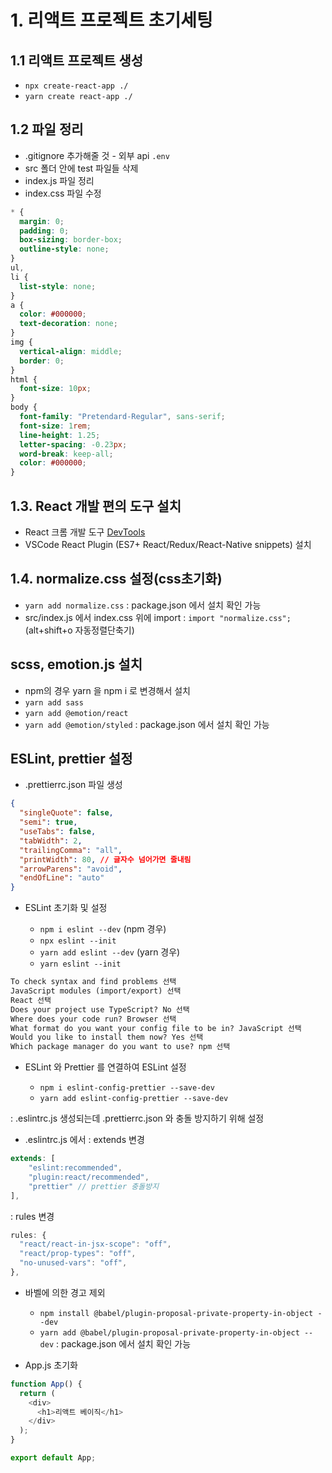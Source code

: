 # 1. 리액트 프로젝트 초기세팅

## 1.1 리액트 프로젝트 생성

- `npx create-react-app ./`
- `yarn create react-app ./`

## 1.2 파일 정리

- .gitignore 추가해줄 것 - 외부 api
  `.env`
- src 폴더 안에 test 파일들 삭제
- index.js 파일 정리
- index.css 파일 수정

```css
* {
  margin: 0;
  padding: 0;
  box-sizing: border-box;
  outline-style: none;
}
ul,
li {
  list-style: none;
}
a {
  color: #000000;
  text-decoration: none;
}
img {
  vertical-align: middle;
  border: 0;
}
html {
  font-size: 10px;
}
body {
  font-family: "Pretendard-Regular", sans-serif;
  font-size: 1rem;
  line-height: 1.25;
  letter-spacing: -0.23px;
  word-break: keep-all;
  color: #000000;
}
```

## 1.3. React 개발 편의 도구 설치

- React 크롬 개발 도구 [DevTools](https://chromewebstore.google.com/detail/react-developer-tools/fmkadmapgofadopljbjfkapdkoienihi?hl=ko)
- VSCode React Plugin (ES7+ React/Redux/React-Native snippets) 설치

## 1.4. normalize.css 설정(css초기화)

- `yarn add normalize.css`
  : package.json 에서 설치 확인 가능
- src/index.js 에서 index.css 위에 import
  : `import "normalize.css";` (alt+shift+o 자동정렬단축기)

## scss, emotion.js 설치

- npm의 경우 yarn 을 npm i 로 변경해서 설치
- `yarn add sass`
- `yarn add @emotion/react`
- `yarn add @emotion/styled`
  : package.json 에서 설치 확인 가능

## ESLint, prettier 설정

- .prettierrc.json 파일 생성

```json
{
  "singleQuote": false,
  "semi": true,
  "useTabs": false,
  "tabWidth": 2,
  "trailingComma": "all",
  "printWidth": 80, // 글자수 넘어가면 줄내림
  "arrowParens": "avoid",
  "endOfLine": "auto"
}
```

- ESLint 초기화 및 설정

  - `npm i eslint --dev` (npm 경우)
  - `npx eslint --init`
  - `yarn add eslint --dev` (yarn 경우)
  - `yarn eslint --init`

```txt
To check syntax and find problems 선택
JavaScript modules (import/export) 선택
React 선택
Does your project use TypeScript? No 선택
Where does your code run? Browser 선택
What format do you want your config file to be in? JavaScript 선택
Would you like to install them now? Yes 선택
Which package manager do you want to use? npm 선택
```

- ESLint 와 Prettier 를 연결하여 ESLint 설정

  - `npm i eslint-config-prettier --save-dev`
  - `yarn add eslint-config-prettier --save-dev`

: .eslintrc.js 생성되는데 .prettierrc.json 와 충돌 방지하기 위해 설정

- .eslintrc.js 에서
  : extends 변경

```js
extends: [
    "eslint:recommended",
    "plugin:react/recommended",
    "prettier" // prettier 충돌방지
],
```

: rules 변경

```js
rules: {
  "react/react-in-jsx-scope": "off",
  "react/prop-types": "off",
  "no-unused-vars": "off",
},
```

- 바벨에 의한 경고 제외

  - `npm install @babel/plugin-proposal-private-property-in-object --dev`
  - `yarn add @babel/plugin-proposal-private-property-in-object --dev`
    : package.json 에서 설치 확인 가능

- App.js 초기화

```js
function App() {
  return (
    <div>
      <h1>리액트 베이직</h1>
    </div>
  );
}

export default App;
```
